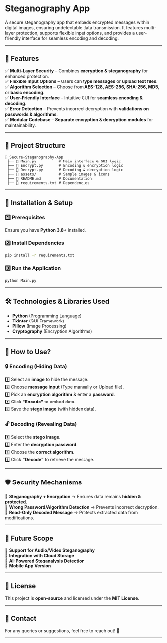 # Steganography App
 A secure steganography app that embeds encrypted messages within digital images, ensuring undetectable data transmission. It features multi-layer protection, supports flexible input options, and provides a user-friendly interface for seamless encoding and decoding.


---

## 🔹 Features 

✅ **Multi-Layer Security** – Combines **encryption & steganography** for enhanced protection.  
✅ **Flexible Input Options** – Users can **type messages** or **upload text files**.  
✅ **Algorithm Selection** – Choose from **AES-128, AES-256, SHA-256, MD5**, or **basic encoding**.  
✅ **User-Friendly Interface** – Intuitive GUI for **seamless encoding & decoding**.  
✅ **Error Detection** – Prevents incorrect decryption with **validations on passwords & algorithms**.  
✅ **Modular Codebase** – **Separate encryption & decryption modules** for maintainability.  

---

## 📂 Project Structure 

```
📁 Secure-Steganography-App  
 ├── 📄 Main.py          # Main interface & GUI logic  
 ├── 📄 Encrypt.py       # Encoding & encryption logic  
 ├── 📄 Decrypt.py       # Decoding & decryption logic  
 ├── 📁 assets/          # Sample images & icons  
 ├── 📄 README.md        # Documentation  
 ├── 📄 requirements.txt # Dependencies  
```

---

## 🔧 Installation & Setup 

### 1️⃣ Prerequisites 
Ensure you have **Python 3.8+** installed.  

### 2️⃣ Install Dependencies 
```bash
pip install -r requirements.txt
```

### 3️⃣ Run the Application 
```bash
python Main.py
```

---

## 🛠️ Technologies & Libraries Used 

- **Python** (Programming Language)  
- **Tkinter** (GUI Framework)  
- **Pillow** (Image Processing)  
- **Cryptography** (Encryption Algorithms)  

---

## 🚀 How to Use? 

### 🔒 Encoding (Hiding Data)
1️⃣ Select an **image** to hide the message.  
2️⃣ Choose **message input** (Type manually or Upload file).  
3️⃣ Pick an **encryption algorithm** & enter a **password**.  
4️⃣ Click **"Encode"** to embed data.  
5️⃣ Save the **stego image** (with hidden data).  

### 🔓 Decoding (Revealing Data)
1️⃣ Select the **stego image**.  
2️⃣ Enter the **decryption password**.  
3️⃣ Choose the **correct algorithm**.  
4️⃣ Click **"Decode"** to retrieve the message.  

---

## 🛡️ Security Mechanisms 

🔹 **Steganography + Encryption** → Ensures data remains **hidden & protected**.  
🔹 **Wrong Password/Algorithm Detection** → Prevents incorrect decryption.  
🔹 **Read-Only Decoded Message** → Protects extracted data from modifications.  

---

## 📌 Future Scope

🔸 **Support for Audio/Video Steganography**  
🔸 **Integration with Cloud Storage**  
🔸 **AI-Powered Steganalysis Detection**  
🔸 **Mobile App Version**  

---

## 📄 License
This project is **open-source** and licensed under the **MIT License**.  

---

## 📩 Contact 
For any queries or suggestions, feel free to reach out! 🚀  

---

